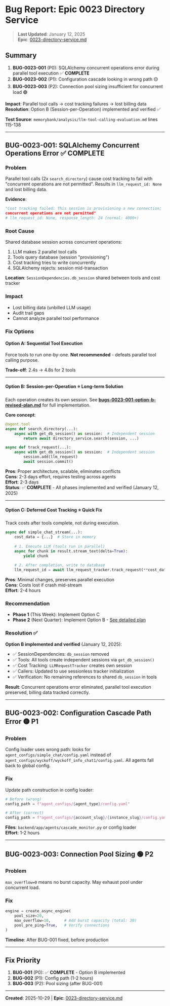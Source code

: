 <!--
Copyright (c) 2025 Ape4, Inc. All rights reserved.
Unauthorized copying of this file is strictly prohibited.
-->

# Bug Report: Epic 0023 Directory Service

> **Last Updated**: January 12, 2025  
> **Epic**: [0023-directory-service.md](0023-directory-service.md)

## Summary

1. **BUG-0023-001** (P0): SQLAlchemy concurrent operations error during parallel tool execution ✅ **COMPLETE**
2. **BUG-0023-002** (P1): Configuration cascade looking in wrong path 🟡
3. **BUG-0023-003** (P2): Connection pool sizing insufficient for concurrent load 🟢

**Impact**: Parallel tool calls → cost tracking failures → lost billing data  
**Resolution**: Option B (Session-per-Operation) implemented and verified ✅

**Test Source**: `memorybank/analysis/llm-tool-calling-evaluation.md` lines 115-138

---

## BUG-0023-001: SQLAlchemy Concurrent Operations Error ✅ **COMPLETE**

### Problem

Parallel tool calls (2x `search_directory`) cause cost tracking to fail with "concurrent operations are not permitted". Results in `llm_request_id: None` and lost billing data.

**Evidence**:
```python
"Cost tracking failed: This session is provisioning a new connection; 
concurrent operations are not permitted"
# llm_request_id: None, response_length: 24 (normal: 4000+)
```

### Root Cause

Shared database session across concurrent operations:
1. LLM makes 2 parallel tool calls
2. Tools query database (session "provisioning")
3. Cost tracking tries to write concurrently
4. SQLAlchemy rejects: session mid-transaction

**Location**: `SessionDependencies.db_session` shared between tools and cost tracker

### Impact

- Lost billing data (unbilled LLM usage)
- Audit trail gaps
- Cannot analyze parallel tool performance

### Fix Options

#### Option A: Sequential Tool Execution

Force tools to run one-by-one. **Not recommended** - defeats parallel tool calling purpose.

**Trade-off**: 2.4s → 4.8s for 2 tools

---

#### Option B: Session-per-Operation ⭐ **Long-term Solution**

Each operation creates its own session. See **[bugs-0023-001-option-b-revised-plan.md](bugs-0023-001-option-b-revised-plan.md)** for full implementation.

**Core concept**:
```python
@agent.tool
async def search_directory(...):
    async with get_db_session() as session:  # Independent session
        return await directory_service.search(session, ...)

async def track_request(...):
    async with get_db_session() as session:  # Independent session
        session.add(llm_request)
        await session.commit()
```

**Pros**: Proper architecture, scalable, eliminates conflicts  
**Cons**: 2-3 days effort, requires testing across agents  
**Effort**: 2-3 days  
**Status**: ✅ **COMPLETE** - All phases implemented and verified (January 12, 2025)

---

#### Option C: Deferred Cost Tracking ⭐ **Quick Fix**

Track costs after tools complete, not during execution.

```python
async def simple_chat_stream(...):
    cost_data = {...}  # Store in memory
    
    # 1. Execute LLM (tools run in parallel)
    async for chunk in result.stream_text(delta=True):
        yield chunk
    
    # 2. After completion, write to database
    llm_request_id = await llm_request_tracker.track_request(**cost_data)
```

**Pros**: Minimal changes, preserves parallel execution  
**Cons**: Costs lost if crash mid-stream  
**Effort**: 2-4 hours

### Recommendation

- **Phase 1** (This Week): Implement Option C
- **Phase 2** (Next Quarter): Implement Option B - [See detailed plan](bugs-0023-001-option-b-revised-plan.md)

### Resolution ✅

**Option B implemented and verified** (January 12, 2025):
- ✅ SessionDependencies: `db_session` removed
- ✅ Tools: All tools create independent sessions via `get_db_session()`
- ✅ Cost Tracking: `LLMRequestTracker` creates own session
- ✅ Callers: Updated to use sessionless tracker initialization
- ✅ Verification: No remaining references to shared `db_session` in tools

**Result**: Concurrent operations error eliminated, parallel tool execution preserved, billing data tracked correctly.

---

## BUG-0023-002: Configuration Cascade Path Error 🟡 P1

### Problem

Config loader uses wrong path: looks for `agent_configs/simple_chat/config.yaml` instead of `agent_configs/wyckoff/wyckoff_info_chat1/config.yaml`. All agents fall back to global config.

### Fix

Update path construction in config loader:

```python
# Before (wrong)
config_path = f"agent_configs/{agent_type}/config.yaml"

# After (correct)
config_path = f"agent_configs/{account_slug}/{instance_slug}/config.yaml"
```

**Files**: `backend/app/agents/cascade_monitor.py` or config loader  
**Effort**: 1-2 hours

---

## BUG-0023-003: Connection Pool Sizing 🟢 P2

### Problem

`max_overflow=0` means no burst capacity. May exhaust pool under concurrent load.

### Fix

```python
engine = create_async_engine(
    pool_size=20,
    max_overflow=10,      # Add burst capacity (total: 30)
    pool_pre_ping=True,   # Verify connections
)
```

**Timeline**: After BUG-001 fixed, before production

---

## Fix Priority

1. **BUG-001** (P0): ✅ **COMPLETE** - Option B implemented
2. **BUG-002** (P1): Config path (1-2 hours)
3. **BUG-003** (P2): Pool sizing (after BUG-001)

---

**Created**: 2025-10-29 | **Epic**: [0023-directory-service.md](0023-directory-service.md)
